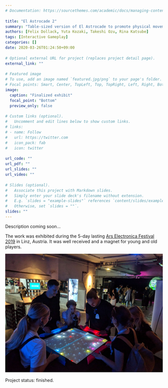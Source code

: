 ```yaml
---
# Documentation: https://sourcethemes.com/academic/docs/managing-content/

title: "El Astrocade 2"
summary: "Table-sized version of El Astrocade to promote physical movement and teamwork."
authors: [Felix Dollack, Yuta Kozaki, Takeshi Ozu, Rina Katsube]
tags: [Interactive Gameplay]
categories: []
date: 2020-03-26T01:24:50+09:00

# Optional external URL for project (replaces project detail page).
external_link: ""

# Featured image
# To use, add an image named `featured.jpg/png` to your page's folder.
# Focal points: Smart, Center, TopLeft, Top, TopRight, Left, Right, BottomLeft, Bottom, BottomRight.
image:
  caption: "Finalized exhibit"
  focal_point: "Bottom"
  preview_only: false

# Custom links (optional).
#   Uncomment and edit lines below to show custom links.
# links:
# - name: Follow
#   url: https://twitter.com
#   icon_pack: fab
#   icon: twitter

url_code: ""
url_pdf: ""
url_slides: ""
url_video: ""

# Slides (optional).
#   Associate this project with Markdown slides.
#   Simply enter your slide deck's filename without extension.
#   E.g. `slides = "example-slides"` references `content/slides/example-slides.md`.
#   Otherwise, set `slides = ""`.
slides: ""
---
```

Description coming soon...

The work was exhibited during the 5-day lasting [Ars Electronica Festival 2019] in Linz, Austria.
It was well received and a magnet for young and old players.

![](ars.jpg)

Project status: finished.

[Ars Electronica Festival 2019]: https://ars.electronica.art/outofthebox/en/
